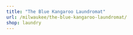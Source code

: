 ```yaml
---
title: "The Blue Kangaroo Laundromat"
url: /milwaukee/the-blue-kangaroo-laundromat/
shop: laundry
---
```


